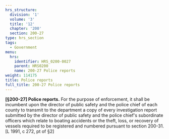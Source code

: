 ```yaml
---
hrs_structure:
  division: '1'
  volume: '3'
  title: '12'
  chapter: '200'
  section: 200-27
type: hrs_section
tags:
  - Government
menu:
  hrs:
    identifier: HRS_0200-0027
    parent: HRS0200
    name: 200-27 Police reports
weight: 114175
title: Police reports
full_title: 200-27 Police reports
---
```

**[§200-27] Police reports.** For the purpose of enforcement, it shall be incumbent upon the director of public safety and the police chief of each county to transmit to the department a copy of every investigation report submitted by the director of public safety and the police chief's subordinate officers which relate to boating accidents or the theft, loss, or recovery of vessels required to be registered and numbered pursuant to section 200-31\. [L 1991, c 272, pt of §2]